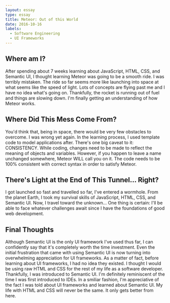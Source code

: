 ```yaml
---
layout: essay
type: essay
title: Meteor: Out of this World
date: 2016-10-16
labels:
  - Software Engineering
  - UI Frameworks
---
```


## Where am I?

After spending about 7 weeks learning about JavaScript, HTML, CSS, and Semantic UI, I thought learning Meteor was going to be a smooth ride. I was terribly mistaken. The ride so far seems more like launching into space at what seems like the speed of light. Lots of concepts are flying past me and I have no idea what's going on. Thankfully, the rocket is running out of fuel and things are slowing down. I'm finally getting an understanding of how Meteor works. 

## Where Did This Mess Come From?

You'd think that, being in space, there would be very few obstacles to overcome. I was wrong yet again. In the learning process, I used template code to model applications after. There's one big caveat to it: CONSISTENCY. While coding, changes need to be made to reflect the meaning of objects and variables. However, if you happen to leave a name unchanged somewhere, Meteor WILL call you on it. The code needs to be 100% consistent with correct syntax in order to satisfy Meteor. 

## There's Light at the End of This Tunnel... Right?

I got launched so fast and travelled so far, I've entered a wormhole. From the planet Earth, I took my survival skills of JavaScript, HTML, CSS, and Semantic UI. Now, I travel toward the unknown... One thing is certain: I'll be able to face whatever challenges await since I have the foundations of good web development. 

## Final Thoughts

Although Semantic UI is the only UI framework I've used thus far, I can confidently say that it's completely worth the time investment. Even the initial frustration that came with using Semantic UI is now turning into overwhelming appreciation for UI frameworks. As a matter of fact, before learning about UI frameworks, I had no idea they existed. I thought I would be using raw HTML and CSS for the rest of my life as a software developer. Thankfully, I was introduced to Semantic UI. I'm definitely reminiscent of the time I was first introduced to IDEs. In a smiliar fashion, I'm appreciative of the fact I was told about UI frameworks and learned about Semantic UI. My life with HTML and CSS will never be the same. It only gets better from here.



